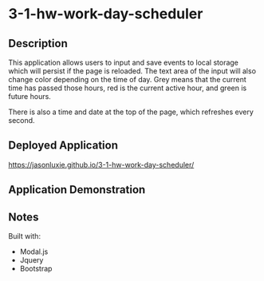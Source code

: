 # 3-1-hw-work-day-scheduler

## Description
This application allows users to input and save events to local storage which will persist if the page is reloaded. The text area of the input will also change color depending on the time of day. Grey means that the current time has passed those hours, red is the current active hour, and green is future hours. 

There is also a time and date at the top of the page, which refreshes every second. 

## Deployed Application
https://jasonluxie.github.io/3-1-hw-work-day-scheduler/

## Application Demonstration

## Notes
Built with:
* Modal.js
* Jquery
* Bootstrap